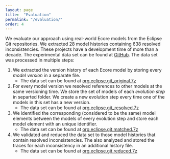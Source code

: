 ```yaml
---
layout: page
title:  "Evaluation"
permalink: "/evaluation/"
order: 4
---
```


We evaluate our approach using real-world Ecore models from the Eclipse Git repositories. We extracted 28 model histories containing 638 resolved inconsistencies. These projects have a development time of more than a decade. The experimental data set can be found at [GitHub](https://github.com/repairvision/repairvision/tree/master/data.evaluation/org.eclipse.git_2018-08-22). The data set was processed in multiple steps:

1. We extracted the version history of each Ecore model by storing every _model version_ in a separate file.
   * The data set can be found at [org.eclipse.git_original.7z](https://github.com/repairvision/repairvision/blob/master/data.evaluation/org.eclipse.git_2018-08-22/org.eclipse.git_original.7z)
1. For every model version we resolved references to other models at the same versioning time. We store the set of models of each _evolution step_ in separted folder. We create a new evolution step every time one of the models in this set has a new version.
   * The data set can be found at [org.eclipse.git_resolved.7z](https://github.com/repairvision/repairvision/blob/master/data.evaluation/org.eclipse.git_2018-08-22/org.eclipse.git_resolved.7z)
1. We identified the corresponding (considered to be the same) model elements between the models of every evolution step and store each model element with an unique identifier.
   * The data set can be found at [org.eclipse.git.matched.7z](https://github.com/repairvision/repairvision/blob/master/data.evaluation/org.eclipse.git_2018-08-22/org.eclipse.git.matched.7z)
1. We validated and reduced the data set to those model histories that contain resolved inconsistencies. The also analyzed and stored the traces for each inconsistency in an additional history file.
   * The data set can be found at [org.eclipse.git.reduced.7z](https://github.com/repairvision/repairvision/blob/master/data.evaluation/org.eclipse.git_2018-08-22/org.eclipse.git.reduced.7z)
